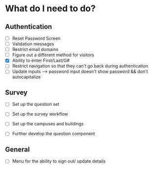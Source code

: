 # What do I need to do?

## Authentication
- [ ] Reset Password Screen
- [ ] Validation messages
- [ ] Restrict email domains
- [ ] Figure out a different method for visitors
- [x] Ability to enter First/Last/G#
- [ ] Restrict navigation so that they can't go back during authentication
- [ ] Update inputs --> password input doesn't show password && don't autocapitalize

## Survey
- [ ] Set up the question set
- [ ] Set up the survey workflow
- [ ] Set up the campuses and buildings
- [ ] Further develop the question component


## General
- [ ] Menu for the ability to sign out/ update details